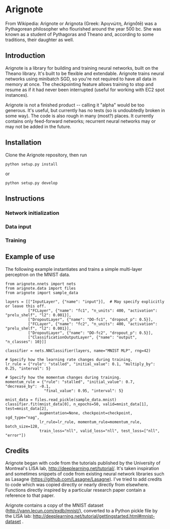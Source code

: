 # Arignote

From Wikipedia: Arignote or Arignota (Greek: Ἀριγνώτη, Arignṓtē) was a Pythagorean philosopher who flourished around the year 500 bc. She was known as a student of Pythagoras and Theano and, according to some traditions, their daughter as well.

## Introduction

Arignote is a library for building and training neural networks, built on the Theano library.
It's built to be flexible and extendable. Arignote trains neural networks using minibatch SGD,
so you're not required to have all data in memory at once. The checkpointing feature allows
training to stop and resume as if it had never been interrupted (useful for working with EC2
spot instances).

Arignote is not a finished product -- calling it "alpha" would be too generous. It's useful,
but currently has no tests (so is undoubtedly broken in some way). The code is also rough in
many (most?) places. It currently contains only feed-forward networks; recurrent neural
networks may or may not be added in the future.

## Installation

Clone the Arignote repository, then run
```
python setup.py install
```
or
```
python setup.py develop
```

## Instructions

### Network initialization

### Data input

### Training


## Example of use

The following example instantiates and trains a simple multi-layer perceptron on the MNIST data.

```
from arignote.nnets import nets
from arignote.data import files
from arignote import sample_data

layers = [["InputLayer", {"name": "input"}],  # May specify explicitly or leave this off.
          ["FCLayer", {"name": "fc1", "n_units": 400, "activation": "prelu_shelf", "l2": 0.001}],
          ["DropoutLayer", {"name": "DO-fc1", "dropout_p": 0.5}],
          ["FCLayer", {"name": "fc2", "n_units": 400, "activation": "prelu_shelf", "l2": 0.001}],
          ["DropoutLayer", {"name": "DO-fc2", "dropout_p": 0.5}],
          ["ClassificationOutputLayer", {"name": "output", "n_classes": 10}]]

classifier = nets.NNClassifier(layers, name="MNIST MLP", rng=42)

# Specify how the learning rate changes during training.
lr_rule = {"rule": "stalled", "initial_value": 0.1, "multiply_by": 0.25, "interval": 5}

# Specify how the momentum changes during training.
momentum_rule = {"rule": "stalled", "initial_value": 0.7, "decrease_by": -0.1,
                 "final_value": 0.95, "interval": 5}

mnist_data = files.read_pickle(sample_data.mnist)
classifier.fit(mnist_data[0], n_epochs=50, valid=mnist_data[1], test=mnist_data[2],
               augmentation=None, checkpoint=checkpoint, sgd_type="nag",
               lr_rule=lr_rule, momentum_rule=momentum_rule, batch_size=128,
               train_loss="nll", valid_loss="nll", test_loss=["nll", "error"])
```

## Credits

Arignote began with code from the tutorials published by the University of Montreal's LISA lab,
http://deeplearning.net/tutorial/. It's taken inspiration and sometimes snippets of code from
existing neural network libraries such as Lasagne (https://github.com/Lasagne/Lasagne).
I've tried to add credits to code which was copied directly or nearly directly from elsewhere.
Functions directly inspired by a particular research paper contain a reference to that paper.

Arignote contains a copy of the MNIST dataset (http://yann.lecun.com/exdb/mnist/), converted
to a Python pickle file by the LISA lab: http://deeplearning.net/tutorial/gettingstarted.html#mnist-dataset .
